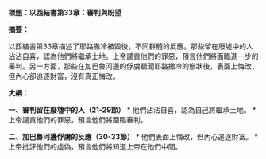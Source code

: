 **標題：以西結書第33章：審判與盼望**

**摘要：**

以西結書第33章描述了耶路撒冷被毀後，不同群體的反應。那些留在廢墟中的人沾沾自喜，認為他們將繼承土地。上帝譴責他們的罪惡，預言他們將面臨進一步的審判。另一方面，那些在加巴魯河邊的俘虜聽聞耶路撒冷的慘狀後，表面上悔改，但內心卻追逐財富，沒有真正悔改。

**大綱：**

**一、審判留在廢墟中的人（21-29節）**
    * 他們沾沾自喜，認為自己將繼承土地。
    * 上帝譴責他們的罪惡，預言他們將面臨審判。

**二、加巴魯河邊俘虜的反應（30-33節）**
    * 他們表面上悔改，但內心追逐財富。
    * 上帝批評他們的虛偽，預言他們將知道上帝在他們中間。